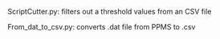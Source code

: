 
ScriptCutter.py: filters out a threshold values from an CSV file

From_dat_to_csv.py: converts .dat file from PPMS to .csv 
